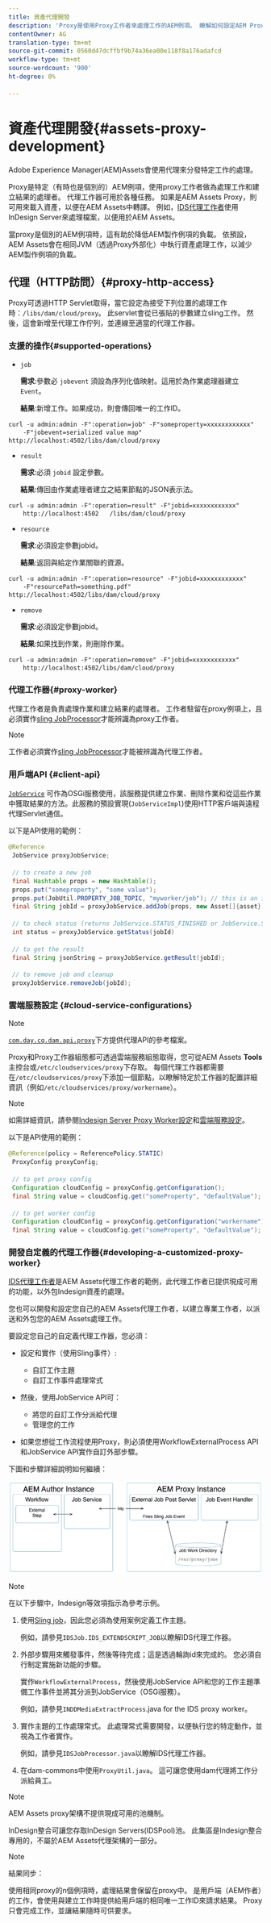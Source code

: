 ```yaml
---
title: 資產代理開發
description: 'Proxy是使用Proxy工作者來處理工作的AEM例項。 瞭解如何設定AEM Proxy、支援的作業、Proxy元件，以及如何開發自訂Proxy工作器。 '
contentOwner: AG
translation-type: tm+mt
source-git-commit: 0560d47dcffbf9b74a36ea00e118f8a176adafcd
workflow-type: tm+mt
source-wordcount: '900'
ht-degree: 0%

---
```



# 資產代理開發{#assets-proxy-development}

Adobe Experience Manager(AEM)Assets會使用代理來分發特定工作的處理。

Proxy是特定（有時也是個別的）AEM例項，使用proxy工作者做為處理工作和建立結果的處理者。 代理工作器可用於各種任務。 如果是AEM Assets Proxy，則可用來載入資產，以便在AEM Assets中轉譯。 例如，[IDS代理工作者](indesign.md)使用InDesign Server來處理檔案，以便用於AEM Assets。

當proxy是個別的AEM例項時，這有助於降低AEM製作例項的負載。 依預設，AEM Assets會在相同JVM（透過Proxy外部化）中執行資產處理工作，以減少AEM製作例項的負載。

## 代理（HTTP訪問）{#proxy-http-access}

Proxy可透過HTTP Servlet取得，當它設定為接受下列位置的處理工作時：`/libs/dam/cloud/proxy`。 此servlet會從已張貼的參數建立sling工作。 然後，這會新增至代理工作佇列，並連線至適當的代理工作器。

### 支援的操作{#supported-operations}

* `job`

   **需求**:參數必 `jobevent` 須設為序列化值映射。這用於為作業處理器建立`Event`。

   **結果**:新增工作。如果成功，則會傳回唯一的工作ID。

```shell
curl -u admin:admin -F":operation=job" -F"someproperty=xxxxxxxxxxxx"
    -F"jobevent=serialized value map" http://localhost:4502/libs/dam/cloud/proxy
```

* `result`

   **需求**:必須 `jobid` 設定參數。

   **結果**:傳回由作業處理者建立之結果節點的JSON表示法。

```shell
curl -u admin:admin -F":operation=result" -F"jobid=xxxxxxxxxxxx"
    http://localhost:4502   /libs/dam/cloud/proxy
```

* `resource`

   **需求**:必須設定參數jobid。

   **結果**:返回與給定作業關聯的資源。

```shell
curl -u admin:admin -F":operation=resource" -F"jobid=xxxxxxxxxxxx"
    -F"resourcePath=something.pdf" http://localhost:4502/libs/dam/cloud/proxy
```

* `remove`

   **需求**:必須設定參數jobid。

   **結果**:如果找到作業，則刪除作業。

```shell
curl -u admin:admin -F":operation=remove" -F"jobid=xxxxxxxxxxxx"
    http://localhost:4502/libs/dam/cloud/proxy
```

### 代理工作器{#proxy-worker}

代理工作者是負責處理作業和建立結果的處理者。 工作者駐留在proxy例項上，且必須實作[sling JobProcessor](https://sling.apache.org/site/eventing-and-jobs.html)才能辨識為proxy工作者。

>[!NOTE]
>
>工作者必須實作[sling JobProcessor](https://sling.apache.org/site/eventing-and-jobs.html)才能被辨識為代理工作者。

### 用戶端API {#client-api}

[`JobService`](https://helpx.adobe.com/experience-manager/6-4/sites/developing/using/reference-materials/javadoc/index.html) 可作為OSGi服務使用，該服務提供建立作業、刪除作業和從這些作業中獲取結果的方法。此服務的預設實現(`JobServiceImpl`)使用HTTP客戶端與遠程代理Servlet通信。

以下是API使用的範例：

```java
@Reference
 JobService proxyJobService;

 // to create a new job
 final Hashtable props = new Hashtable();
 props.put("someproperty", "some value");
 props.put(JobUtil.PROPERTY_JOB_TOPIC, "myworker/job"); // this is an identifier of the worker
 final String jobId = proxyJobService.addJob(props, new Asset[]{asset});

 // to check status (returns JobService.STATUS_FINISHED or JobService.STATUS_INPROGRESS)
 int status = proxyJobService.getStatus(jobId)

 // to get the result
 final String jsonString = proxyJobService.getResult(jobId);

 // to remove job and cleanup
 proxyJobService.removeJob(jobId);
```

### 雲端服務設定 {#cloud-service-configurations}

>[!NOTE]
>
>[`com.day.cq.dam.api.proxy`](https://helpx.adobe.com/experience-manager/6-4/sites/developing/using/reference-materials/javadoc/com/day/cq/dam/api/proxy/package-summary.html)下方提供代理API的參考檔案。

Proxy和Proxy工作器組態都可透過雲端服務組態取得，您可從AEM Assets **Tools**&#x200B;主控台或`/etc/cloudservices/proxy`下存取。 每個代理工作器都需要在`/etc/cloudservices/proxy`下添加一個節點，以瞭解特定於工作器的配置詳細資訊（例如`/etc/cloudservices/proxy/workername`）。

>[!NOTE]
>
>如需詳細資訊，請參閱[Indesign Server Proxy Worker設定](indesign.md#configuring-the-proxy-worker-for-indesign-server)和[雲端服務設定](../sites-developing/extending-cloud-config.md)。

以下是API使用的範例：

```java
@Reference(policy = ReferencePolicy.STATIC)
 ProxyConfig proxyConfig;
 
 // to get proxy config
 Configuration cloudConfig = proxyConfig.getConfiguration();
 final String value = cloudConfig.get("someProperty", "defaultValue");

 // to get worker config
 Configuration cloudConfig = proxyConfig.getConfiguration("workername");
 final String value = cloudConfig.get("someProperty", "defaultValue");
```

### 開發自定義的代理工作器{#developing-a-customized-proxy-worker}

[IDS代理工作者](indesign.md)是AEM Assets代理工作者的範例，此代理工作者已提供現成可用的功能，以外包Indesign資產的處理。

您也可以開發和設定您自己的AEM Assets代理工作者，以建立專業工作者，以派送和外包您的AEM Assets處理工作。

要設定您自己的自定義代理工作器，您必須：

* 設定和實作（使用Sling事件）:

   * 自訂工作主題
   * 自訂工作事件處理常式

* 然後，使用JobService API可：

   * 將您的自訂工作分派給代理
   * 管理您的工作

* 如果您想從工作流程使用Proxy，則必須使用WorkflowExternalProcess API和JobService API實作自訂外部步驟。

下圖和步驟詳細說明如何繼續：

![chlimage_1-249](assets/chlimage_1-249.png)

>[!NOTE]
>
>在以下步驟中，Indesign等效項指示為參考示例。

1. 使用[Sling job](https://sling.apache.org/site/eventing-and-jobs.html)，因此您必須為使用案例定義工作主題。

   例如，請參見`IDSJob.IDS_EXTENDSCRIPT_JOB`以瞭解IDS代理工作器。

1. 外部步驟用來觸發事件，然後等待完成；這是透過輪詢id來完成的。 您必須自行制定實施新功能的步驟。

   實作`WorkflowExternalProcess`，然後使用JobService API和您的工作主題準備工作事件並將其分派到JobService（OSGi服務）。

   例如，請參見`INDDMediaExtractProcess`.java for the IDS proxy worker。

1. 實作主題的工作處理常式。 此處理常式需要開發，以便執行您的特定動作，並視為工作者實作。

   例如，請參見`IDSJobProcessor.java`以瞭解IDS代理工作器。

1. 在dam-commons中使用`ProxyUtil.java`。 這可讓您使用dam代理將工作分派給員工。

>[!NOTE]
>
>AEM Assets proxy架構不提供現成可用的池機制。
>
>InDesign整合可讓您存取InDesign Servers(IDSPool)池。 此集區是Indesign整合專用的，不屬於AEM Assets代理架構的一部分。

>[!NOTE]
>
>結果同步：
>
>使用相同proxy的n個例項時，處理結果會保留在proxy中。 是用戶端（AEM作者）的工作，會使用與建立工作時提供給用戶端的相同唯一工作ID來請求結果。 Proxy只會完成工作，並讓結果隨時可供要求。
